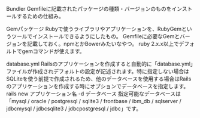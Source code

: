 Bundler
Gemfileに記載されたパッケージの種類・バージョンのものをインストールするための仕組み。

Gemパッケージ
Rubyで使うライブラリやアプリケーションを、RubyGemというツールでインストールできるようにしたもの。
Gemfileに必要なGemとバージョンを記載しておく。npmとかBowerみたいなやつ。
ruby 2.x.x以上でデフォルトでgemコマンドが使えます。

database.yml
Railsのアプリケーションを作成すると自動的に「database.yml」ファイルが作成されデフォルトの設定が記述されます。特に指定しない場合はSQLiteを使う前提で作成されるため、他のデータベースを使用する場合はRailsのアプリケーションを作成する時にオプションでデータベースを指定します。
  rails new アプリケーション名 -d データベース
指定可能なデータベースは「mysql / oracle / postgresql / sqlite3 / frontbase / ibm_db / sqlserver / jdbcmysql / jdbcsqlite3 / jdbcpostgresql / jdbc」です。
